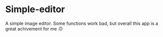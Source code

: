 # Simple-editor
A simple image editor. Some functions work bad, but overall this app is a great achivement for me :D
